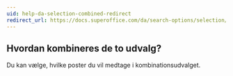 ```yaml
---
uid: help-da-selection-combined-redirect
redirect_url: https://docs.superoffice.com/da/search-options/selection/learn/index.html#types
---
```


## Hvordan kombineres de to udvalg?

Du kan vælge, hvilke poster du vil medtage i kombinationsudvalget.

